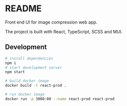 <!-- @format -->

# README

Front end UI for image compression web app.

The project is built with React, TypeScript, SCSS and MUI.

## Development

```sh
# install dependencies
npm i
# start development server
npm start
```


```sh
# build docker image
docker build -t react-prod .

# run docker image
docker run -p 3000:80 --name react-prod react-prod

```